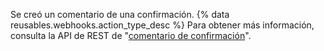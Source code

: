 Se creó un comentario de una confirmación. {% data reusables.webhooks.action_type_desc %} Para obtener más información, consulta la API de REST de "[comentario de confirmación](/rest/reference/repos#comments)".
